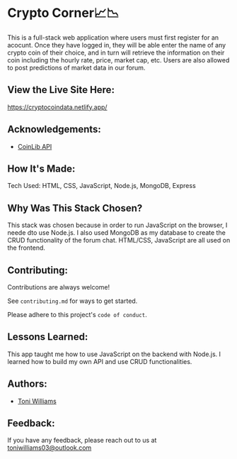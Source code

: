# Crypto Corner📈📉

This is a full-stack web application where users must first register for an acocunt. Once they have logged in, they will be able enter the name of any crypto coin of their choice, and in turn will retrieve the information on their coin including the hourly rate, price, market cap, etc. Users are also allowed to post predictions of market data in our forum.

## View the Live Site Here: 
https://cryptocoindata.netlify.app/

## Acknowledgements:
 - [CoinLib API](https://coinlib.io/apidocs)

## How It's Made:
Tech Used: HTML, CSS, JavaScript, Node.js, MongoDB, Express

## Why Was This Stack Chosen?
This stack was chosen because in order to run JavaScript on the browser, I neede dto use Node.js. I also used MongoDB as my database to create the CRUD functionality of the forum chat. HTML/CSS, JavaScript are all used on the frontend.

## Contributing:

Contributions are always welcome!

See `contributing.md` for ways to get started.

Please adhere to this project's `code of conduct`.

## Lessons Learned:
This app taught me how to use JavaScript on the backend with Node.js. I learned how to build my own API and use CRUD functionalities.

## Authors:

- [Toni Williams](https://www.github.com/toniwilliams1)

## Feedback:

If you have any feedback, please reach out to us at toniwilliams03@outlook.com
